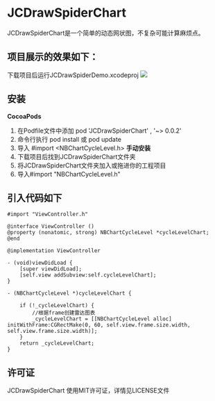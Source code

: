# JCDrawSpiderChart

JCDrawSpiderChart是一个简单的动态网状图，不复杂可能计算麻烦点。
## 项目展示的效果如下：
下载项目后运行JCDrawSpiderDemo.xcodeproj
![](https://ws1.sinaimg.cn/large/006tNc79ly1fqtspbwkicg30850frjs1.gif)

## 安装
**CocoaPods**
1. 在Podfile文件中添加    pod 'JCDrawSpiderChart' , '~> 0.0.2'
2.  命令行执行 pod install 或 pod update
3. 导入 #import <NBChartCycleLevel.h>
**手动安装**
1. 下载项目后找到JCDrawSpiderChart文件夹
2. 将JCDrawSpiderChart文件夹加入或拖进你的工程项目
3. 导入#import "NBChartCycleLevel.h"

## 引入代码如下
```
#import "ViewController.h"

@interface ViewController ()
@property (nonatomic, strong) NBChartCycleLevel *cycleLevelChart;
@end

@implementation ViewController

- (void)viewDidLoad {
    [super viewDidLoad];
    [self.view addSubview:self.cycleLevelChart];
}

- (NBChartCycleLevel *)cycleLevelChart {

    if (!_cycleLevelChart) {
        //根据frame创建雷达图表
        _cycleLevelChart = [[NBChartCycleLevel alloc] initWithFrame:CGRectMake(0, 60, self.view.frame.size.width, self.view.frame.size.width)];
    }
    return _cycleLevelChart;
}
```
## 许可证
JCDrawSpiderChart 使用MIT许可证，详情见LICENSE文件
